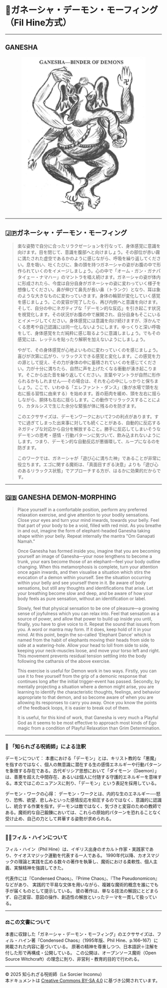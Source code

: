 # 🐘ガネーシャ・デーモン・モーフィング　（Fil Hine方式）

---

## GANESHA 

<div align="center">
  <img src="hine_ganesha.png" width="400">
</div>

---

## 🇯🇵ガネーシャ・デーモン・モーフィング

>楽な姿勢で自分に合ったリラクゼーションを行なって、身体感覚に意識を向けます。目を閉じて、意識を腹部へと向けましょう。その部位が赤い霧に満たされた虚空であるかのように感じながら、呼吸を繰り返してください。息を吸い、吐くたびに、象の頭を持つガネーシャの姿がお腹の中で形作られていくのをイメージしましょう。心の中で「オーム・ガン・ガナパタイェー・ナマハー」のマントラを唱え続けます。ガネーシャの姿が体内に形成されたら、今度は自分自身がガネーシャの姿に変わっていく様子を想像してください。鼻が伸びて鼻先が長い鼻（トランク）となり、耳は象のような大きなものに変わっていきます。身体の輪郭が変化していく感覚を感じましょう。この変容が完了したら、再び内側へと意識を向けます。そして、自分の中にネガティブな「デーモン的な反応」を引き起こす状況を視覚化します。その状況がお腹の中で展開され、自分自身もそこにいるとイメージしてください。身体感覚には意識を向け続けますが、浮かんでくる思考や自己認識には同一化しないようにします。ゆっくりと深い呼吸をして、身体感覚をただ純粋に感じ取るように意識しましょう。でもその感覚には、レッテルを貼ったり解釈を加えないようにしましょう。
>
>やがて、その身体感覚が心地よいものに変わっていくのを感じましょう。喜びが次第に広がり、リラックスできる感覚と変化します。この感覚を力の源として捉え、その力が身体の中に蓄積されていくのを感じてください。力が十分に満ちたら、自然に声を上げたくなる衝動が湧き起こります。そこから出た音を繰り返してください。言葉やマントラが自然に形作られるかもしれません──その場合は、それを心の中にしっかりと保ちましょう。ここで、いわゆる「エレファント・ダンス」（象が水場で頭を左右に振る習性に由来する）を始めます。首の筋肉を緩め、頭を左右に揺らしながら、胴体も左右に揺らします。この動作でリラックスすることにより、カタルシスで生じた余分な緊張が体に残るのを防ぎます。
>
>このエクササイズは、デーモンワークにおいて2つの利点があります。すでに過ぎてしまった出来事に対しても続くことがある、自動的に反応するネガティブな対応から自分を解放すること。勝手に反応してしまいそうなデーモンの思考・感情・行動パターンに気づいて、飲み込まれないようにします。つまり、デーモン的な自動反応が悪循環して、ループになるのを防ぎます。
>
>このワークでは、ガネーシャが「遊び心に満ちた神」であることが非常に役立ちます。エゴに関する魔術は、「真面目すぎる決意」よりも「遊び心のあるリラックス状態」でアプローチする方が、はるかに効果的だからです。

---

## 🇬🇧 GANESHA DEMON-MORPHING

>Place yourself in a comfortable position, perform any preferred relaxation exercise, and give attention to your bodily sensations. Close your eyes and turn your mind inwards, towards your belly. Feel that part of your body to be a void, filled with red mist. As you breathe in and out, imagine the form of elephant-headed Ganesha taking shape within your belly. Repeat internally the mantra "Om Ganapati Namah."
>
>Once Ganesha has formed inside you, imagine that you are becoming yourself an image of Ganesha—your nose lengthens to become a trunk, your ears become those of an elephant—feel your body outline changing. When this metamorphosis is complete, turn your attention once again inwards, and then visualise a situation which stirs the evocation of a demon within yourself. See the situation occurring within your belly and see yourself there in it. Be aware of body sensations, but still any thoughts and identifications that arise. Let your breathing become slow and deep, and be aware of how your body feels as pure sensation, without an identification or label.
>
>Slowly, feel that physical sensation to be one of pleasure—a growing sense of joyfulness which you can relax into. Feel that sensation as a source of power, and allow that power to build up inside you until, finally, you have to give voice to it. Repeat the sound that issues from you. A word or mantra may form. If it does, keep hold of it in your mind. At this point, begin the so-called 'Elephant Dance' which is named from the habit of elephants moving their heads from side to side at a watering-hole. Allow your head to loll from side to side, keeping your neck-muscles loose, and move your torso left and right. This movement prevents residual tension settling into the body following the catharsis of the above exercise.
>
>This exercise is useful for Demon work in two ways. Firstly, you can use it to free yourself from the grip of a demonic response that continues long after the initial trigger-event has passed. Secondly, by mentally projecting a situation where a demon might arise, you are learning to identify the characteristic thoughts, feelings, and behavior appropriate to that demon, and so become aware of when you are allowing its responses to carry you away. Once you know the points of the feedback loops, it is easier to break out of them.
>
>It is useful, for this kind of work, that Ganesha is very much a Playful God as it seems to be most effective to approach most kinds of Ego magic from a condition of Playful Relaxation than Grim Determination.

---

### 🐌 「知られざる呪術師」による注釈

デーモンについて：
本書における「デーモン」とは、キリスト教的な「悪魔」を指すのではなく、個人の無意識に潜在する生の感情エネルギーや行動パターンを象徴する存在である。古代ギリシア思想において「ダイモーン（Daemon）」は、善悪を超えた中間存在、あるいは個人に付随する守護的エネルギーを意味する。本文ではこのニュアンスに則り、「デーモン」という表記を採用している。

デーモン・ワークの心得：
デーモン・ワークとは、内的な生のエネルギー──怒り、恐怖、欲望、悲しみといった感情反応を抑圧するのではなく、意識的に認識し、統合する作業を指す。デーモンは敵ではなく、気づきと変容のための教師である。魔術的な自己鍛錬においては、これらの原始的パターンを恐れることなく受け止め、自己の力として昇華する姿勢が求められる。

---

### 🧙‍♂️フィル・ハインについて

フィル・ハイン（Phil Hine）は、イギリス出身のオカルト作家・実践家であり、ケイオスマジック運動を代表する一人である。
1990年代以降、カオスマジックの理論と実践を広める数々の著作を執筆し、魔術における柔軟性、個人主義、実験精神を強調してきた。

代表作には『Condensed Chaos』、『Prime Chaos』、『The Pseudonomicon』などがあり、
実践的で平易な文体を用いながら、複雑な魔術的概念を誰にでも手が届くものとして提示している。
彼の著作は、単なる技法の解説にとどまらず、自己変容、意図の操作、創造性の解放といったテーマを一貫して扱っている。

---

### ⚖️この文書について

本書に収録した「ガネーシャ・デーモン・モーフィング」のエクササイズは、フィル・ハイン著『Condensed Chaos』（1995年版、Phil Hine、p.166–167）に掲載された内容に基づいている。
原著の精神を尊重しつつ、日本語訳＋注解を付した形で再構成・公開している。
この公開は、オープンソース魔術（Open Source Witchcraft）の理念に則り、非営利・教育的目的で行われる。

---

© 2025 知られざる呪術師（Le Sorcier Inconnu）  
本ドキュメントは [Creative Commons BY-SA 4.0](https://creativecommons.org/licenses/by-sa/4.0/deed.ja) に基づき公開されています。
